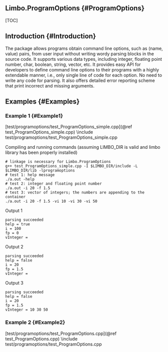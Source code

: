 Limbo.ProgramOptions {#ProgramOptions}
---------

[TOC]

## Introduction {#Introduction}

The package allows programs obtain command line options, such as (name, value) pairs, from user input without writing wordy parsing blocks in the source code. 
It supports various data types, including integer, floating point number, char, boolean, string, vector, etc. 
It provides easy API for developers to define command line options to their programs with a highly extendable manner, i.e., only single line of code for each option. No need to write any code for parsing. 
It also offers detailed error reporting scheme that print incorrect and missing arguments. 

## Examples {#Examples}

### Example 1 {#Example1}

[test/programoptions/test_ProgramOptions_simple.cpp](@ref test_ProgramOptions_simple.cpp)
\include test/programoptions/test_ProgramOptions_simple.cpp

Compiling and running commands (assuming LIMBO_DIR is valid and limbo library has been properly installed)
~~~~~~~~~~~~~~~~
# linkage is necessary for Limbo.ProgramOptions
g++ test_ProgramOptions_simple.cpp -I $LIMBO_DIR/include -L $LIMBO_DIR/lib -lprogramoptions
# test 1: help message 
./a.out -help
# test 2: integer and floating point number 
./a.out -i 20 -f 1.5 
# test 3: vector of integers; the numbers are appending to the container 
./a.out -i 20 -f 1.5 -vi 10 -vi 30 -vi 50
~~~~~~~~~~~~~~~~
Output 1
~~~~~~~~~~~~~~~~
parsing succeeded
help = true
i = 100
fp = 0
vInteger =
~~~~~~~~~~~~~~~~
Output 2
~~~~~~~~~~~~~~~~
parsing succeeded
help = false
i = 20
fp = 1.5
vInteger =
~~~~~~~~~~~~~~~~
Output 3
~~~~~~~~~~~~~~~~
parsing succeeded
help = false
i = 20
fp = 1.5
vInteger = 10 30 50
~~~~~~~~~~~~~~~~

### Example 2 {#Example2}

[test/programoptions/test_ProgramOptions.cpp](@ref test_ProgramOptions.cpp)
\include test/programoptions/test_ProgramOptions.cpp
